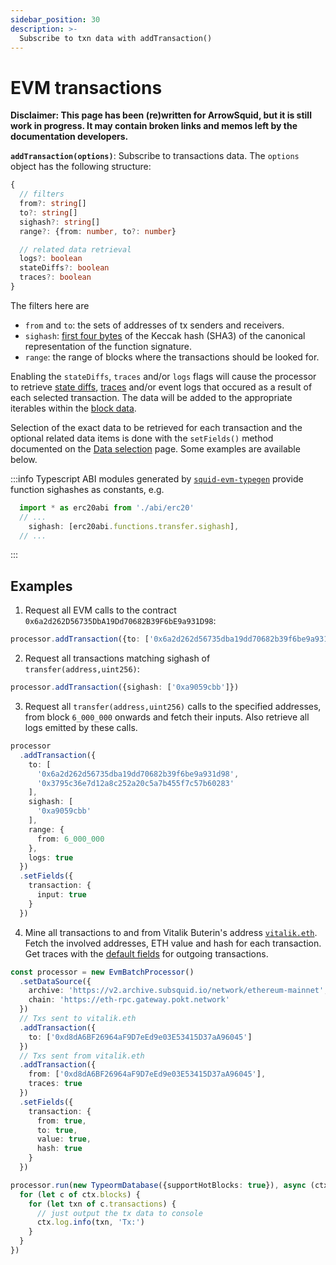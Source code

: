 ```yaml
---
sidebar_position: 30
description: >-
  Subscribe to txn data with addTransaction()
---
```


# EVM transactions 

**Disclaimer: This page has been (re)written for ArrowSquid, but it is still work in progress. It may contain broken links and memos left by the documentation developers.**

**`addTransaction(options)`**: Subscribe to transactions data. The `options` object has the following structure:
```typescript
{
  // filters
  from?: string[]
  to?: string[]
  sighash?: string[]
  range?: {from: number, to?: number}

  // related data retrieval
  logs?: boolean
  stateDiffs?: boolean
  traces?: boolean
}
```
[//]: # (!!!! re-check the interface upon the release)

The filters here are
+ `from` and `to`: the sets of addresses of tx senders and receivers.
+ `sighash`: [first four bytes](https://ethereum.org/en/developers/docs/transactions/#the-data-field) of the Keccak hash (SHA3) of the canonical representation of the function signature.
+ `range`: the range of blocks where the transactions should be looked for.

Enabling the `stateDiffs`, `traces` and/or `logs` flags will cause the processor to retrieve [state diffs](/arrowsquid/evm-indexing/configuration/state-diffs/), [traces](/arrowsquid/evm-indexing/configuration/traces/) and/or event logs that occured as a result of each selected transaction. The data will be added to the appropriate iterables within the [block data](/arrowsquid/evm-indexing/context-interfaces/#blockdata).

[//]: # (!!!! check in the final version whether it also adds the data to the items)

Selection of the exact data to be retrieved for each transaction and the optional related data items is done with the `setFields()` method documented on the [Data selection](../data-selection) page. Some examples are available below.

:::info
Typescript ABI modules generated by [`squid-evm-typegen`](/evm-indexing/squid-evm-typegen) provide function sighashes as constants, e.g.

```ts
  import * as erc20abi from './abi/erc20'
  // ...
    sighash: [erc20abi.functions.transfer.sighash],
  // ...
```
:::

## Examples

1) Request all EVM calls to the contract `0x6a2d262D56735DbA19Dd70682B39F6bE9a931D98`:
```ts
processor.addTransaction({to: ['0x6a2d262d56735dba19dd70682b39f6be9a931d98']})
```

2) Request all transactions matching sighash of `transfer(address,uint256)`:
```ts
processor.addTransaction({sighash: ['0xa9059cbb']})
```

3) Request all `transfer(address,uint256)` calls to the specified addresses, from block `6_000_000` onwards and fetch their inputs. Also retrieve all logs emitted by these calls.
```ts
processor
  .addTransaction({
    to: [
      '0x6a2d262d56735dba19dd70682b39f6be9a931d98',
      '0x3795c36e7d12a8c252a20c5a7b455f7c57b60283'
    ],
    sighash: [
      '0xa9059cbb'
    ],
    range: {
      from: 6_000_000
    },
    logs: true
  })
  .setFields({
    transaction: {
      input: true
    }
  })
```

4) Mine all transactions to and from Vitalik Buterin's address [`vitalik.eth`](https://etherscan.io/address/vitalik.eth). Fetch the involved addresses, ETH value and hash for each transaction. Get traces with the [default fields](../../context-interfaces/#trace) for outgoing transactions.

[//]: # (!!!! replace the archive URL once archive-registry carries Arrowsquid archives)
[//]: # (???? which traces are these - "execution" or "debug"?)

```ts
const processor = new EvmBatchProcessor()
  .setDataSource({
    archive: 'https://v2.archive.subsquid.io/network/ethereum-mainnet',
    chain: 'https://eth-rpc.gateway.pokt.network'
  })
  // Txs sent to vitalik.eth
  .addTransaction({
    to: ['0xd8dA6BF26964aF9D7eEd9e03E53415D37aA96045']
  })
  // Txs sent from vitalik.eth
  .addTransaction({
    from: ['0xd8dA6BF26964aF9D7eEd9e03E53415D37aA96045'],
    traces: true
  })
  .setFields({
    transaction: {
      from: true,
      to: true,
      value: true,
      hash: true
    }
  })

processor.run(new TypeormDatabase({supportHotBlocks: true}), async (ctx) => {
  for (let c of ctx.blocks) {
    for (let txn of c.transactions) {
      // just output the tx data to console
      ctx.log.info(txn, 'Tx:')
    }
  }
})
```
